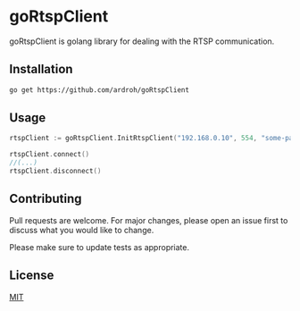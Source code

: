 # goRtspClient

goRtspClient is golang library for dealing with the RTSP communication.

## Installation

```bash
go get https://github.com/ardroh/goRtspClient
```

## Usage

```go
rtspClient := goRtspClient.InitRtspClient("192.168.0.10", 554, "some-path")

rtspClient.connect()
//(...)
rtspClient.disconnect()
```

## Contributing
Pull requests are welcome. For major changes, please open an issue first to discuss what you would like to change.

Please make sure to update tests as appropriate.

## License
[MIT](https://choosealicense.com/licenses/mit/)
